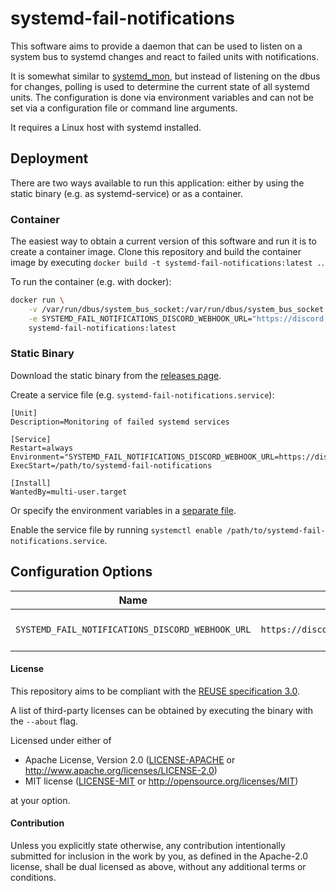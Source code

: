 # systemd-fail-notifications

This software aims to provide a daemon that can be used to listen on a system bus to systemd changes and react to failed units with notifications.

It is somewhat similar to [systemd_mon](https://github.com/joonty/systemd_mon), but instead of listening on the dbus for changes, polling is used to determine the current state of all systemd units.
The configuration is done via environment variables and can not be set via a configuration file or command line arguments.

It requires a Linux host with systemd installed.

## Deployment

There are two ways available to run this application: either by using the static binary (e.g. as systemd-service) or as a container.

### Container

The easiest way to obtain a current version of this software and run it is to create a container image.
Clone this repository and build the container image by executing `docker build -t systemd-fail-notifications:latest .`.

To run the container (e.g. with docker):

```bash
docker run \
    -v /var/run/dbus/system_bus_socket:/var/run/dbus/system_bus_socket \
    -e SYSTEMD_FAIL_NOTIFICATIONS_DISCORD_WEBHOOK_URL="https://discord.com/api/webhooks/<id>/<token>" \
    systemd-fail-notifications:latest
```

### Static Binary

Download the static binary from the [releases page](/localthomas/systemd-fail-notifications/releases).

Create a service file (e.g. `systemd-fail-notifications.service`):

```
[Unit]
Description=Monitoring of failed systemd services

[Service]
Restart=always
Environment="SYSTEMD_FAIL_NOTIFICATIONS_DISCORD_WEBHOOK_URL=https://discord.com/api/webhooks/<id>/<token>"
ExecStart=/path/to/systemd-fail-notifications

[Install]
WantedBy=multi-user.target
```

Or specify the environment variables in a [separate file](https://www.freedesktop.org/software/systemd/man/systemd.exec.html#EnvironmentFile=).

Enable the service file by running `systemctl enable /path/to/systemd-fail-notifications.service`.


## Configuration Options

| Name | Format | Description |
| ---- | ------ | ----------- |
| `SYSTEMD_FAIL_NOTIFICATIONS_DISCORD_WEBHOOK_URL` | `https://discord.com/api/webhooks/<id>/<token>` | [Discord webhook URL](https://support.discord.com/hc/en-us/articles/228383668-Intro-to-Webhooks) |

#### License

This repository aims to be compliant with the [REUSE specification 3.0](https://reuse.software/spec/).

A list of third-party licenses can be obtained by executing the binary with the `--about` flag.

Licensed under either of

 * Apache License, Version 2.0
   ([LICENSE-APACHE](LICENSES/Apache-2.0.txt) or http://www.apache.org/licenses/LICENSE-2.0)
 * MIT license
   ([LICENSE-MIT](LICENSES/MIT.txt) or http://opensource.org/licenses/MIT)

at your option.

#### Contribution

Unless you explicitly state otherwise, any contribution intentionally submitted
for inclusion in the work by you, as defined in the Apache-2.0 license, shall be
dual licensed as above, without any additional terms or conditions.
